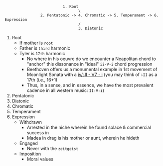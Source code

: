                               1. Root
                                     \
                    2. Pentatonic -> 4. Chromatic -> 5. Temperament -> 6. Expression
                                     /
                                     3. Diatonic


1. Root
   - If mother is `root`
   - Father is `third` harmonic
   - Tyler is `17th` harmonic
      - No where in his oeuvre do we encounter a Neapolitan chord to "anchor" this dissonance in "ideal" `ii-V-i` chord progression
      - Beethoven offers us a monumental example in 1st movement of Moonlight Sonata with a [iv/♭II - V7 - i](https://en.wikipedia.org/wiki/Neapolitan_chord#Classical_period) (you may think of `♭II` as a 17th (i.e., 16+1)
      - Thus, in a sense, and in essence, we have the most prevalent cadence in all western music: `II-V-i`)
2. Pentatonic
3. Diatonic
4. Chromatic
5. Temperament
6. Expression
   - Withdrawn
      - Arrested in the niche wherein he found solace & commercial success in
      - Madea in drag is his mother or aunt, wherein he hideth
   - Engaged
      - Never with the `zeitgeist` 
   - Imposition
      - Moral values 
